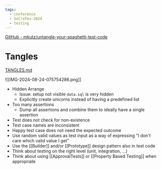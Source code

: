 ```yaml
---
tags:
  - conference
  - SoCraTes-2024
  - testing
---
```


[GitHub - mkutz/untangle-your-spaghetti-test-code](https://github.com/mkutz/untangle-your-spaghetti-test-code?tab=readme-ov-file)

# Tangles

[TANGLES.md](https://github.com/mkutz/untangle-your-spaghetti-test-code/blob/main/TANGLES.md)

![[IMG-2024-08-24-075754286.png]]

- Hidden Arrange
	- Issue: setup not visible `data.sql` is very hidden
	- Explicitly create unicorns instead of having a predefined list
- Too many assertions
	- Dump all assertions and combine them to ideally have a single assertion
- Test does not check for non-existence
- Test case names are inconsistent
- Happy test case does not need the expected outcome
- Use random valid values as test input as a way of expressing "I don't care which valid value I get"
- Use the [[Builder]] and/or [[Prototype]] design pattern also in test code
- Think about testing on the right level (unit, integration, ...)
- Think about using [[ApprovalTests]] or [[Property Based Testing]] when appropriate
